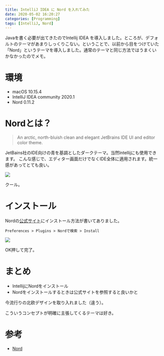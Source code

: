 ```yaml
---
title: IntelliJ IDEA に Nord を入れてみた
date: 2020-05-02 16:20:27
categories: [Programming]
tags: [IntelliJ, Nord]
---
```


Javaを書く必要が出てきたのでIntellij IDEA を導入しました。ところが、デフォルトのテーマがあまりしっくりこない。ということで、以前から目をつけていた「Nord」というテーマを導入しました。通常のテーマと同じ方法ではうまくいかなかったのでメモ。

<!--more-->

# 環境

- macOS 10.15.4
- IntelliJ IDEA community 2020.1
- Nord 0.11.2

# Nordとは？

> An arctic, north-bluish clean and elegant JetBrains IDE UI and editor color theme.

JetBains社のIDE向けの青を基調としたダークテーマ。当然Intellijにも使用できます。
こんな感じで、エディター画面だけでなくIDE全体に適用されます。統一感があってとても良い。

![](https://plugins.jetbrains.com/files/10321/screenshot_19450.png)

クール。

# インストール

Nordの[公式サイト](https://www.nordtheme.com/ports/jetbrains)にインストール方法が書いてありました。

`Preferences > Plugins > Nordで検索 > Install`

![](https://drive.google.com/uc?export=view&id=10BYtduhw2cM0VlM5gC8bE0BY5hsHMODq)

OK押して完了。　

# まとめ

- IntellijにNordをインストール
- Nordをインストールするときは公式サイトを参照すると良いかと

今流行りの北欧デザインを取り入れました（違う）。

こういうコンセプトが明確に主張してくるテーマは好き。

# 参考

- [Nord](https://www.nordtheme.com/ports/jetbrains)
